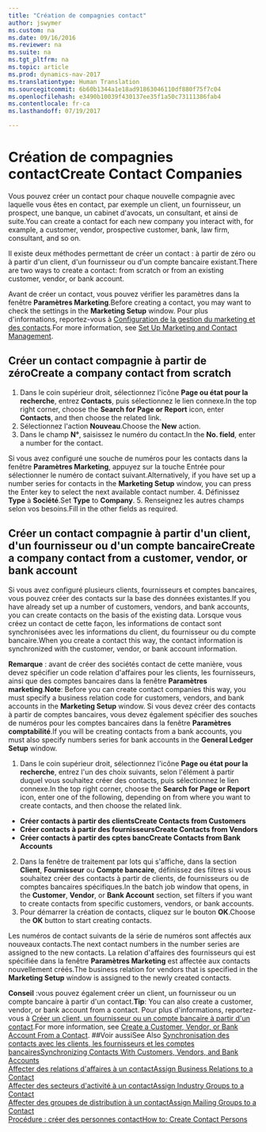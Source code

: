 ```yaml
---
title: "Création de compagnies contact"
author: jswymer
ms.custom: na
ms.date: 09/16/2016
ms.reviewer: na
ms.suite: na
ms.tgt_pltfrm: na
ms.topic: article
ms.prod: dynamics-nav-2017
ms.translationtype: Human Translation
ms.sourcegitcommit: 6b60b1344a1e18ad91863046110df880f75f7c04
ms.openlocfilehash: e3490b10039f430137ee35f1a50c73111386fab4
ms.contentlocale: fr-ca
ms.lasthandoff: 07/19/2017

---
```

# <a name="create-contact-companies"></a><span data-ttu-id="8f7d2-102">Création de compagnies contact</span><span class="sxs-lookup"><span data-stu-id="8f7d2-102">Create Contact Companies</span></span>
<span data-ttu-id="8f7d2-103">Vous pouvez créer un contact pour chaque nouvelle compagnie avec laquelle vous êtes en contact, par exemple un client, un fournisseur, un prospect, une banque, un cabinet d'avocats, un consultant, et ainsi de suite.</span><span class="sxs-lookup"><span data-stu-id="8f7d2-103">You can create a contact for each new company you interact with, for example, a customer, vendor, prospective customer, bank, law firm, consultant, and so on.</span></span>

<span data-ttu-id="8f7d2-104">Il existe deux méthodes permettant de créer un contact : à partir de zéro ou à partir d'un client, d'un fournisseur ou d'un compte bancaire existant.</span><span class="sxs-lookup"><span data-stu-id="8f7d2-104">There are two ways to create a contact: from scratch or from an existing customer, vendor, or bank account.</span></span>

<span data-ttu-id="8f7d2-105">Avant de créer un contact, vous pouvez vérifier les paramètres dans la fenêtre **Paramètres Marketing**.</span><span class="sxs-lookup"><span data-stu-id="8f7d2-105">Before creating a contact, you may want to check the settings in the **Marketing Setup** window.</span></span> <span data-ttu-id="8f7d2-106">Pour plus d'informations, reportez-vous à [Configuration de la gestion du marketing et des contacts](marketing-setup-marketing.md).</span><span class="sxs-lookup"><span data-stu-id="8f7d2-106">For more information, see [Set Up Marketing and Contact Management](marketing-setup-marketing.md).</span></span>

## <a name="create-a-company-contact-from-scratch"></a><span data-ttu-id="8f7d2-107">Créer un contact compagnie à partir de zéro</span><span class="sxs-lookup"><span data-stu-id="8f7d2-107">Create a company contact from scratch</span></span>
1. <span data-ttu-id="8f7d2-108">Dans le coin supérieur droit, sélectionnez l'icône **Page ou état pour la recherche**, entrez **Contacts**, puis sélectionnez le lien connexe.</span><span class="sxs-lookup"><span data-stu-id="8f7d2-108">In the top right corner, choose the **Search for Page or Report** icon, enter **Contacts**, and then choose the related link.</span></span>
2. <span data-ttu-id="8f7d2-109">Sélectionnez l'action **Nouveau**.</span><span class="sxs-lookup"><span data-stu-id="8f7d2-109">Choose the **New** action.</span></span>
3. <span data-ttu-id="8f7d2-110">Dans le champ **N°**, saisissez le numéro du contact.</span><span class="sxs-lookup"><span data-stu-id="8f7d2-110">In the **No. field**, enter a number for the contact.</span></span>

  <span data-ttu-id="8f7d2-111">Si vous avez configuré une souche de numéros pour les contacts dans la fenêtre **Paramètres Marketing**, appuyez sur la touche Entrée pour sélectionner le numéro de contact suivant.</span><span class="sxs-lookup"><span data-stu-id="8f7d2-111">Alternatively, if you have set up a number series for contacts in the **Marketing Setup** window, you can press the Enter key to select the next available contact number.</span></span>
4. <span data-ttu-id="8f7d2-112">Définissez **Type** à **Société**.</span><span class="sxs-lookup"><span data-stu-id="8f7d2-112">Set **Type** to **Company**.</span></span>
5. <span data-ttu-id="8f7d2-113">Renseignez les autres champs selon vos besoins.</span><span class="sxs-lookup"><span data-stu-id="8f7d2-113">Fill in the other fields as required.</span></span>

## <a name="create-a-company-contact-from-a-customer-vendor-or-bank-account"></a><span data-ttu-id="8f7d2-114">Créer un contact compagnie à partir d'un client, d'un fournisseur ou d'un compte bancaire</span><span class="sxs-lookup"><span data-stu-id="8f7d2-114">Create a company contact from a customer, vendor, or bank account</span></span>
<span data-ttu-id="8f7d2-115">Si vous avez configuré plusieurs clients, fournisseurs et comptes bancaires, vous pouvez créer des contacts sur la base des données existantes.</span><span class="sxs-lookup"><span data-stu-id="8f7d2-115">If you have already set up a number of customers, vendors, and bank accounts, you can create contacts on the basis of the existing data.</span></span> <span data-ttu-id="8f7d2-116">Lorsque vous créez un contact de cette façon, les informations de contact sont synchronisées avec les informations du client, du fournisseur ou du compte bancaire.</span><span class="sxs-lookup"><span data-stu-id="8f7d2-116">When you create a contact this way, the contact information is synchronized with the customer, vendor, or bank account information.</span></span>

<span data-ttu-id="8f7d2-117">**Remarque** : avant de créer des sociétés contact de cette manière, vous devez spécifier un code relation d'affaires pour les clients, les fournisseurs, ainsi que des comptes bancaires dans la fenêtre **Paramètres marketing**.</span><span class="sxs-lookup"><span data-stu-id="8f7d2-117">**Note**: Before you can create contact companies this way, you must specify a business relation code for customers, vendors, and bank accounts in the **Marketing Setup** window.</span></span> <span data-ttu-id="8f7d2-118">Si vous devez créer des contacts à partir de comptes bancaires, vous devez également spécifier des souches de numéros pour les comptes bancaires dans la fenêtre **Paramètres comptabilité**.</span><span class="sxs-lookup"><span data-stu-id="8f7d2-118">If you will be creating contacts from a bank accounts, you must also specify numbers series for bank accounts in the **General Ledger Setup** window.</span></span>

1. <span data-ttu-id="8f7d2-119">Dans le coin supérieur droit, sélectionnez l'icône **Page ou état pour la recherche**, entrez l'un des choix suivants, selon l'élément à partir duquel vous souhaitez créer des contacts, puis sélectionnez le lien connexe.</span><span class="sxs-lookup"><span data-stu-id="8f7d2-119">In the top right corner, choose the **Search for Page or Report** icon, enter one of the following, depending on from where you want to create contacts, and then choose the related link.</span></span>
  * <span data-ttu-id="8f7d2-120">**Créer contacts à partir des clients**</span><span class="sxs-lookup"><span data-stu-id="8f7d2-120">**Create Contacts from Customers**</span></span>
  * <span data-ttu-id="8f7d2-121">**Créer contacts à partir des fournisseurs**</span><span class="sxs-lookup"><span data-stu-id="8f7d2-121">**Create Contacts from Vendors**</span></span>
  * <span data-ttu-id="8f7d2-122">**Créer contacts à partir des cptes banc**</span><span class="sxs-lookup"><span data-stu-id="8f7d2-122">**Create Contacts from Bank Accounts**</span></span>
2. <span data-ttu-id="8f7d2-123">Dans la fenêtre de traitement par lots qui s'affiche, dans la section **Client**, **Fournisseur** ou **Compte bancaire**, définissez des filtres si vous souhaitez créer des contacts à partir de clients, de fournisseurs ou de comptes bancaires spécifiques.</span><span class="sxs-lookup"><span data-stu-id="8f7d2-123">In the batch job window that opens, in the **Customer**, **Vendor**, or **Bank Account** section, set filters if you want to create contacts from specific customers, vendors, or bank accounts.</span></span>
3. <span data-ttu-id="8f7d2-124">Pour démarrer la création de contacts, cliquez sur le bouton **OK**.</span><span class="sxs-lookup"><span data-stu-id="8f7d2-124">Choose the **OK** button to start creating contacts.</span></span>

  <span data-ttu-id="8f7d2-125">Les numéros de contact suivants de la série de numéros sont affectés aux nouveaux contacts.</span><span class="sxs-lookup"><span data-stu-id="8f7d2-125">The next contact numbers in the number series are assigned to the new contacts.</span></span> <span data-ttu-id="8f7d2-126">La relation d'affaires des fournisseurs qui est spécifiée dans la fenêtre **Paramètres Marketing** est affectée aux contacts nouvellement créés.</span><span class="sxs-lookup"><span data-stu-id="8f7d2-126">The business relation for vendors that is specified in the **Marketing Setup** window is assigned to the newly created contacts.</span></span>

<span data-ttu-id="8f7d2-127">**Conseil** :vous pouvez également créer un client, un fournisseur ou un compte bancaire à partir d'un contact.</span><span class="sxs-lookup"><span data-stu-id="8f7d2-127">**Tip**: You can also create a customer, vendor, or bank account from a contact.</span></span> <span data-ttu-id="8f7d2-128">Pour plus d'informations, reportez-vous à [Créer un client, un fournisseur ou un compte bancaire à partir d'un contact](marketing-how-create-contacts-new-customers-vendors-bank-accounts.md).</span><span class="sxs-lookup"><span data-stu-id="8f7d2-128">For more information, see [Create a Customer, Vendor, or Bank Account From a Contact](marketing-how-create-contacts-new-customers-vendors-bank-accounts.md).</span></span>
##<a name="see-also"></a><span data-ttu-id="8f7d2-129">Voir aussi</span><span class="sxs-lookup"><span data-stu-id="8f7d2-129">See Also</span></span>
[<span data-ttu-id="8f7d2-130">Synchronisation des contacts avec les clients, les fournisseurs et les comptes bancaires</span><span class="sxs-lookup"><span data-stu-id="8f7d2-130">Synchronizing Contacts With Customers, Vendors, and Bank Accounts</span></span>](marketing-synchronize-contacts-customers-vendors-bank-accounts.md)  
[<span data-ttu-id="8f7d2-131">Affecter des relations d'affaires à un contact</span><span class="sxs-lookup"><span data-stu-id="8f7d2-131">Assign Business Relations to a Contact</span></span>](marketing-business-relations.md#assign-business-relations-to-a-contact)  
[<span data-ttu-id="8f7d2-132">Affecter des secteurs d'activité à un contact</span><span class="sxs-lookup"><span data-stu-id="8f7d2-132">Assign Industry Groups to a Contact</span></span>](marketing-industry-groups.md#assign-industry-groups-to-a-contact)  
[<span data-ttu-id="8f7d2-133">Affecter des groupes de distribution à un contact</span><span class="sxs-lookup"><span data-stu-id="8f7d2-133">Assign Mailing Groups to a Contact</span></span>](marketing-mailing-groups.md#assign-mailing-groups-to-a-contact)  
[<span data-ttu-id="8f7d2-134">Procédure : créer des personnes contact</span><span class="sxs-lookup"><span data-stu-id="8f7d2-134">How to: Create Contact Persons</span></span>](marketing-create-contact-persons.md)  

